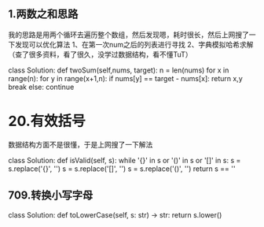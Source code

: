 ## 1.两数之和思路

我的思路是用两个循环去遍历整个数组，然后发现嗯，耗时很长，然后上网搜了一下发现可以优化算法
1、在第一次num之后的列表进行寻找
2、字典模拟哈希求解（查了很多资料，看了很久，没学过数据结构，看不懂TuT）

class Solution:
    def twoSum(self,nums, target):
        n = len(nums)
        for x in range(n):
            for y in range(x+1,n):
                if nums[y] == target - nums[x]:
                    return x,y
                    break
                else:
                    continue

# 20.有效括号
数据结构方面不是很懂，于是上网搜了一下解法

class Solution:
    def isValid(self, s):
        while '{}' in s or '()' in s or '[]' in s:
            s = s.replace('{}', '')
            s = s.replace('[]', '')
            s = s.replace('()', '')
        return s == '' 

## 709.转换小写字母
class Solution:
    def toLowerCase(self, s: str) -> str:
        return s.lower()



